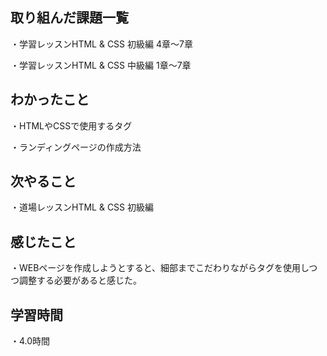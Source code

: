 ## 取り組んだ課題一覧
・学習レッスンHTML & CSS 初級編 4章～7章

・学習レッスンHTML & CSS 中級編 1章～7章
## わかったこと
・HTMLやCSSで使用するタグ

・ランディングページの作成方法

## 次やること
・道場レッスンHTML & CSS 初級編

## 感じたこと
・WEBページを作成しようとすると、細部までこだわりながらタグを使用しつつ調整する必要があると感じた。

## 学習時間
・4.0時間
